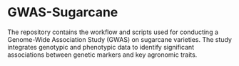 # GWAS-Sugarcane
The repository contains the workflow and scripts used for conducting a Genome-Wide Association Study (GWAS) on sugarcane varieties. The study integrates genotypic and phenotypic data to identify significant associations between genetic markers and key agronomic traits.

